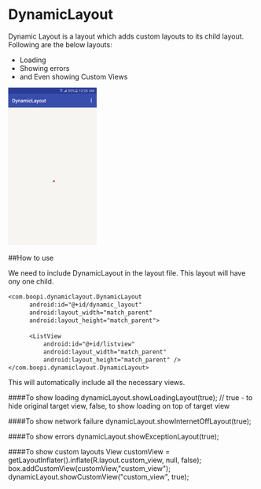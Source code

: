 # DynamicLayout

Dynamic Layout is a layout which adds custom layouts to its child layout. Following are the below layouts:

* Loading
* Showing errors
* and Even showing Custom Views

![Image](dynamic_layout.gif)

##How to use

We need to include DynamicLayout in the layout file. This layout will have ony one child. 
  
    <com.boopi.dynamiclayout.DynamicLayout
          android:id="@+id/dynamic_layout"
          android:layout_width="match_parent"
          android:layout_height="match_parent">

          <ListView
              android:id="@+id/listview"
              android:layout_width="match_parent"
              android:layout_height="match_parent" />
    </com.boopi.dynamiclayout.DynamicLayout>
    
This will automatically include all the necessary views.

####To show loading
    dynamicLayout.showLoadingLayout(true);  // true - to hide original target view, false, to show loading on top of target view
   
####To show network failure
    dynamicLayout.showInternetOffLayout(true);
    
####To show errors
    dynamicLayout.showExceptionLayout(true);
    
####To show custom layouts
    View customView = getLayoutInflater().inflate(R.layout.custom_view, null, false);
    box.addCustomView(customView,"custom_view");
    dynamicLayout.showCustomView("custom_view", true);
    
